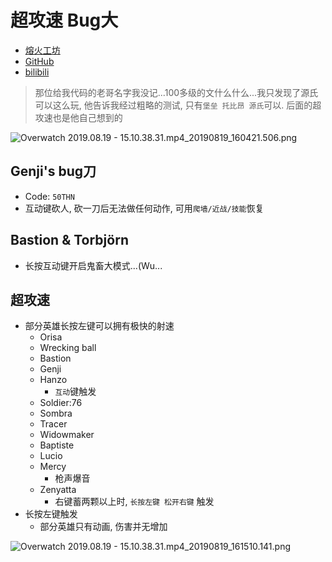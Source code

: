 # 超攻速 Bug大

- [熔火工坊](https://owmod.net/362)
- [GitHub](https://github.com/XyLyXyRR/Boss/tree/Sas-bugUlti)
- [bilibili](https://www.bilibili.com/video/av63831013)

> 那位给我代码的老哥名字我没记...100多级的文什么什么...我只发现了源氏可以这么玩, 他告诉我经过粗略的测试, 只有`堡垒 托比昂 源氏`可以. 后面的超攻速也是他自己想到的

![Overwatch 2019.08.19 - 15.10.38.31.mp4_20190819_160421.506.png](https://i.loli.net/2019/08/19/2jJxiHIoAQDhck3.png)


## Genji's bug刀

- Code: `50THN`
- 互动键砍人, 砍一刀后无法做任何动作, 可用`爬墙/近战/技能`恢复


## Bastion & Torbjörn

- 长按互动键开启鬼畜大模式...(Wu...

## 超攻速

- 部分英雄长按左键可以拥有极快的射速
  - Orisa
  - Wrecking ball
  - Bastion
  - Genji
  - Hanzo
    - `互动`键触发
  - Soldier:76
  - Sombra
  - Tracer
  - Widowmaker
  - Baptiste
  - Lucio
  - Mercy
    - 枪声爆音
  - Zenyatta
    - 右键蓄两颗以上时, `长按左键 松开右键` 触发
- 长按左键触发
  - 部分英雄只有动画, 伤害并无增加

![Overwatch 2019.08.19 - 15.10.38.31.mp4_20190819_161510.141.png](https://i.loli.net/2019/08/19/crKT8ERU7zoZW1C.png)
